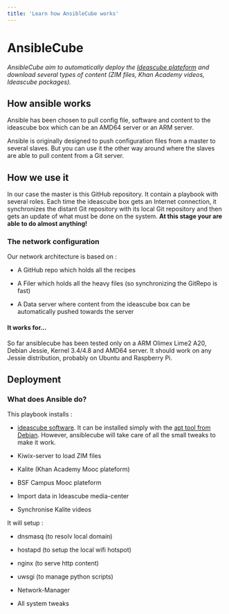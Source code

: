 ```yaml
---
title: 'Learn how AnsibleCube works'
---
```


# AnsibleCube

_AnsibleCube aim to automatically deploy the [Ideascube plateform](http://github.com/ideascube/ideascube/) and download several types of content \(ZIM files, Khan Academy videos, Ideascube packages\)._

## How ansible works

Ansible has been chosen to pull config file, software and content to the ideascube box which can be an AMD64 server or an ARM server.

Ansible is originally designed to push configuration files from a master to several slaves. But you can use it the other way around where the slaves are able to pull content from a Git server.

## How we use it

In our case the master is this GitHub repository. It contain a playbook with several roles. Each time the ideascube box gets an Internet connection, it synchronizes the distant Git repository with its local Git repository and then gets an update of what must be done on the system. **At this stage your are able to do almost anything!**

### The network configuration

Our network architecture is based on :

* A GitHub repo which holds all the recipes

* A Filer which holds all the heavy files \(so synchronizing the GitRepo is fast)

* A Data server where content from the ideascube box can be automatically pushed towards the server

#### It works for...

So far ansiblecube has been tested only on a ARM Olimex Lime2 A20, Debian Jessie, Kernel 3.4/4.8 and AMD64 server. It should work on any Jessie distribution, probably on Ubuntu and Raspberry Pi.

## Deployment

### What does Ansible do?

This playbook installs :

* [ideascube software](http://github.com/ideascube/ideascube/). It can be installed simply with the [apt tool from Debian](http://repos.ideascube.org/debian/jessie). However, ansiblecube will take care of all the small tweaks to make it work.

* Kiwix-server to load ZIM files

* Kalite \(Khan Academy Mooc plateform\)

* BSF Campus Mooc plateform

* Import data in Ideascube media-center

* Synchronise Kalite videos

It will setup :

* dnsmasq \(to resolv local domain\)

* hostapd \(to setup the local wifi hotspot\)

* nginx \(to serve http content\)

* uwsgi \(to manage python scripts\)

* Network-Manager

* All system tweaks


